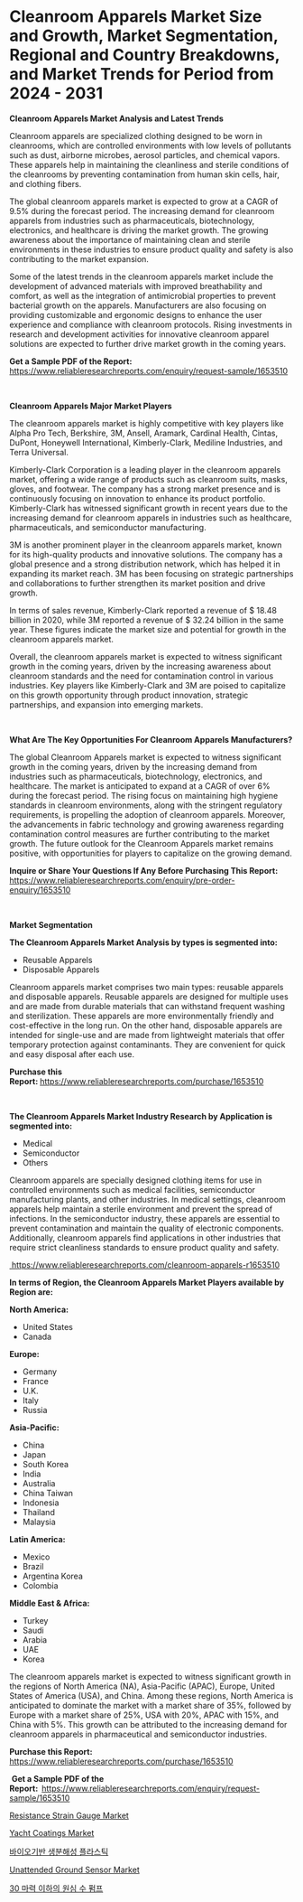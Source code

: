 <p><h1>Cleanroom Apparels Market Size and Growth, Market Segmentation, Regional and Country Breakdowns, and Market Trends for Period from 2024 -  2031</h1></p><p><strong>Cleanroom Apparels Market Analysis and Latest Trends</strong></p>
<p><p>Cleanroom apparels are specialized clothing designed to be worn in cleanrooms, which are controlled environments with low levels of pollutants such as dust, airborne microbes, aerosol particles, and chemical vapors. These apparels help in maintaining the cleanliness and sterile conditions of the cleanrooms by preventing contamination from human skin cells, hair, and clothing fibers.</p><p>The global cleanroom apparels market is expected to grow at a CAGR of 9.5% during the forecast period. The increasing demand for cleanroom apparels from industries such as pharmaceuticals, biotechnology, electronics, and healthcare is driving the market growth. The growing awareness about the importance of maintaining clean and sterile environments in these industries to ensure product quality and safety is also contributing to the market expansion.</p><p>Some of the latest trends in the cleanroom apparels market include the development of advanced materials with improved breathability and comfort, as well as the integration of antimicrobial properties to prevent bacterial growth on the apparels. Manufacturers are also focusing on providing customizable and ergonomic designs to enhance the user experience and compliance with cleanroom protocols. Rising investments in research and development activities for innovative cleanroom apparel solutions are expected to further drive market growth in the coming years.</p></p>
<p><strong>Get a Sample PDF of the Report:&nbsp;</strong> <a href="https://www.reliableresearchreports.com/enquiry/request-sample/1653510">https://www.reliableresearchreports.com/enquiry/request-sample/1653510</a></p>
<p>&nbsp;</p>
<p><strong>Cleanroom Apparels Major Market Players</strong></p>
<p><p>The cleanroom apparels market is highly competitive with key players like Alpha Pro Tech, Berkshire, 3M, Ansell, Aramark, Cardinal Health, Cintas, DuPont, Honeywell International, Kimberly-Clark, Mediline Industries, and Terra Universal. </p><p>Kimberly-Clark Corporation is a leading player in the cleanroom apparels market, offering a wide range of products such as cleanroom suits, masks, gloves, and footwear. The company has a strong market presence and is continuously focusing on innovation to enhance its product portfolio. Kimberly-Clark has witnessed significant growth in recent years due to the increasing demand for cleanroom apparels in industries such as healthcare, pharmaceuticals, and semiconductor manufacturing.</p><p>3M is another prominent player in the cleanroom apparels market, known for its high-quality products and innovative solutions. The company has a global presence and a strong distribution network, which has helped it in expanding its market reach. 3M has been focusing on strategic partnerships and collaborations to further strengthen its market position and drive growth.</p><p>In terms of sales revenue, Kimberly-Clark reported a revenue of $ 18.48 billion in 2020, while 3M reported a revenue of $ 32.24 billion in the same year. These figures indicate the market size and potential for growth in the cleanroom apparels market.</p><p>Overall, the cleanroom apparels market is expected to witness significant growth in the coming years, driven by the increasing awareness about cleanroom standards and the need for contamination control in various industries. Key players like Kimberly-Clark and 3M are poised to capitalize on this growth opportunity through product innovation, strategic partnerships, and expansion into emerging markets.</p></p>
<p>&nbsp;</p>
<p><strong>What Are The Key Opportunities For Cleanroom Apparels Manufacturers?</strong></p>
<p><p>The global Cleanroom Apparels market is expected to witness significant growth in the coming years, driven by the increasing demand from industries such as pharmaceuticals, biotechnology, electronics, and healthcare. The market is anticipated to expand at a CAGR of over 6% during the forecast period. The rising focus on maintaining high hygiene standards in cleanroom environments, along with the stringent regulatory requirements, is propelling the adoption of cleanroom apparels. Moreover, the advancements in fabric technology and growing awareness regarding contamination control measures are further contributing to the market growth. The future outlook for the Cleanroom Apparels market remains positive, with opportunities for players to capitalize on the growing demand.</p></p>
<p><strong>Inquire or Share Your Questions If Any Before Purchasing This Report:</strong> <a href="https://www.reliableresearchreports.com/enquiry/pre-order-enquiry/1653510">https://www.reliableresearchreports.com/enquiry/pre-order-enquiry/1653510</a></p>
<p>&nbsp;</p>
<p><strong>Market Segmentation</strong></p>
<p><strong>The Cleanroom Apparels Market Analysis by types is segmented into:</strong></p>
<p><ul><li>Reusable Apparels</li><li>Disposable Apparels</li></ul></p>
<p><p>Cleanroom apparels market comprises two main types: reusable apparels and disposable apparels. Reusable apparels are designed for multiple uses and are made from durable materials that can withstand frequent washing and sterilization. These apparels are more environmentally friendly and cost-effective in the long run. On the other hand, disposable apparels are intended for single-use and are made from lightweight materials that offer temporary protection against contaminants. They are convenient for quick and easy disposal after each use.</p></p>
<p><strong>Purchase this Report:&nbsp;</strong><a href="https://www.reliableresearchreports.com/purchase/1653510">https://www.reliableresearchreports.com/purchase/1653510</a></p>
<p>&nbsp;</p>
<p><strong>The Cleanroom Apparels Market Industry Research by Application is segmented into:</strong></p>
<p><ul><li>Medical</li><li>Semiconductor</li><li>Others</li></ul></p>
<p><p>Cleanroom apparels are specially designed clothing items for use in controlled environments such as medical facilities, semiconductor manufacturing plants, and other industries. In medical settings, cleanroom apparels help maintain a sterile environment and prevent the spread of infections. In the semiconductor industry, these apparels are essential to prevent contamination and maintain the quality of electronic components. Additionally, cleanroom apparels find applications in other industries that require strict cleanliness standards to ensure product quality and safety.</p></p>
<p><a href="https://www.reliableresearchreports.com/cleanroom-apparels-r1653510">&nbsp;https://www.reliableresearchreports.com/cleanroom-apparels-r1653510</a></p>
<p><strong>In terms of Region, the Cleanroom Apparels Market Players available by Region are:</strong></p>
<p>
    <p> <strong> North America: </strong>
        <ul>
            <li>United States</li>
            <li>Canada</li>
        </ul>
        </p> 
    <p> <strong> Europe: </strong>
        <ul>
            <li>Germany</li>
            <li>France</li>
            <li>U.K.</li>
            <li>Italy</li>
            <li>Russia</li>
        </ul>
        </p> 
    <p> <strong> Asia-Pacific: </strong>
        <ul>
            <li>China</li>
            <li>Japan</li>
            <li>South Korea</li>
            <li>India</li>
            <li>Australia</li>
            <li>China Taiwan</li>
            <li>Indonesia</li>
            <li>Thailand</li>
            <li>Malaysia</li>
        </ul>
        </p> 
    <p> <strong> Latin America: </strong>
        <ul>
            <li>Mexico</li>
            <li>Brazil</li>
            <li>Argentina Korea</li>
            <li>Colombia</li>
        </ul>
        </p> 
    <p> <strong> Middle East & Africa: </strong>
        <ul>
            <li>Turkey</li>
            <li>Saudi</li>
            <li>Arabia</li>
            <li>UAE</li>
            <li>Korea</li>
        </ul>
    </p>
    </p>
<p><p>The cleanroom apparels market is expected to witness significant growth in the regions of North America (NA), Asia-Pacific (APAC), Europe, United States of America (USA), and China. Among these regions, North America is anticipated to dominate the market with a market share of 35%, followed by Europe with a market share of 25%, USA with 20%, APAC with 15%, and China with 5%. This growth can be attributed to the increasing demand for cleanroom apparels in pharmaceutical and semiconductor industries.</p></p>
<p><strong>Purchase this Report: </strong><a href="https://www.reliableresearchreports.com/purchase/1653510">https://www.reliableresearchreports.com/purchase/1653510</a></p>
<p>&nbsp;<strong>Get a Sample PDF of the Report:&nbsp;&nbsp;</strong><a href="https://www.reliableresearchreports.com/enquiry/request-sample/1653510">https://www.reliableresearchreports.com/enquiry/request-sample/1653510</a></p>
<p><strong></strong></p>
<p><p><a href="https://www.linkedin.com/pulse/resistance-strain-gauge-market-size-cagr-trends-2024-2030-edgetrend-d42mf">Resistance Strain Gauge Market</a></p><p><a href="https://github.com/nancykennedykellievqfqt2/Market-Research-Report-List-2/blob/main/yacht-coatings-market.md">Yacht Coatings Market</a></p><p><a href="https://github.com/durgin521/Market-Research-Report-List-1/blob/main/568396149111.md">바이오기반 생분해성 플라스틱</a></p><p><a href="https://www.linkedin.com/pulse/unattended-ground-sensor-market-research-report-its-history-rwhmf">Unattended Ground Sensor Market</a></p><p><a href="https://github.com/novabrown3/Market-Research-Report-List-1/blob/main/921885849110.md">30 마력 이하의 원심 수 펌프</a></p></p>